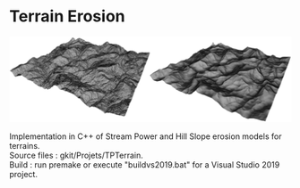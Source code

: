 # Terrain Erosion

![alt text](https://github.com/embooo/TerrainErosion/blob/main/erosion.png?raw=true)

Implementation in C++ of Stream Power and Hill Slope erosion models for terrains.</br>
Source files : gkit/Projets/TPTerrain. </br>
Build : run premake or execute "buildvs2019.bat" for a Visual Studio 2019 project. </br>

